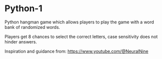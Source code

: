 # Python-1
 Python hangman game which allows players to play the game with a word bank of randomized words.

 Players get 8 chances to select the correct letters, case sensitivity does not hinder answers.

 Inspiration and guidance from:
 https://www.youtube.com/@NeuralNine
